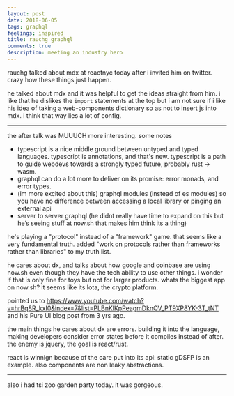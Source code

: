 ```yaml
---
layout: post
date: 2018-06-05
tags: graphql
feelings: inspired
title: rauchg graphql
comments: true
description: meeting an industry hero
---
```


rauchg talked about mdx at reactnyc today after i invited him on twitter. crazy how these things just happen.

he talked about mdx and it was helpful to get the ideas straight from him. i like that he dislikes the `import` statements at the top but i am not sure if i like his idea of taking a web-components dictionary so as not to insert js into mdx. i think that way lies a lot of config.

---

the after talk was MUUUCH more interesting. some notes

- typescript is a nice middle ground between untyped and typed languages. typescript is annotations, and that's new. typescript is a path to guide webdevs towards a strongly typed future, probably rust -> wasm.
- graphql can do a lot more to deliver on its promise: error monads, and error types.
- (im more excited about this) graphql modules (instead of es modules) so you have no difference between accessing a local library or pinging an external api
- server to server graphql (he didnt really have time to expand on this but he’s seeing stuff at now.sh that makes him think its a thing)

he's playing a "protocol" instead of a "framework" game. that seems like a very fundamental truth. added "work on protocols rather than frameworks rather than libraries" to my truth list.

he cares about dx, and talks about how google and coinbase are using now.sh even though they have the tech ability to use other things. i wonder if that is only fine for toys but not for larger products. whats the biggest app on now.sh? it seems like its Iota, the crypto platform.

pointed us to <https://www.youtube.com/watch?v=hrBq8R_kxI0&index=7&list=PLBnKlKpPeagmDknQV_PT9XP8YK-3T_tNT> and his Pure UI blog post from 3 yrs ago.

the main things he cares about dx are errors. building it into the language, making developers consider error states before it compiles instead of after. the enemy is jquery, the goal is react/rust.

react is winnign because of the care put into its api: static gDSFP is an example. also components are non leaky abstractions.

---

also i had tsi zoo garden party today. it was gorgeous.
